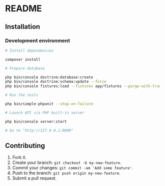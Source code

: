 # README

## Installation

### Development environment

```sh
# Install dependencies

composer install

# Prepare database

php bin/console doctrine:database:create
php bin/console doctrine:schema:update --force
php bin/console fixtures:load --fixtures app/fixtures --purge-with-truncate

# Run the tests

php bin/simple-phpunit --stop-on-failure

# Launch API via PHP built-in server

php bin/console server:start

# Go to "http://127.0.0.1:8000"
```

## Contributing

1. Fork it.
2. Create your branch: `git checkout -b my-new-feature`.
3. Commit your changes: `git commit -am 'Add some feature'`.
4. Push to the branch: `git push origin my-new-feature`.
5. Submit a pull request.
